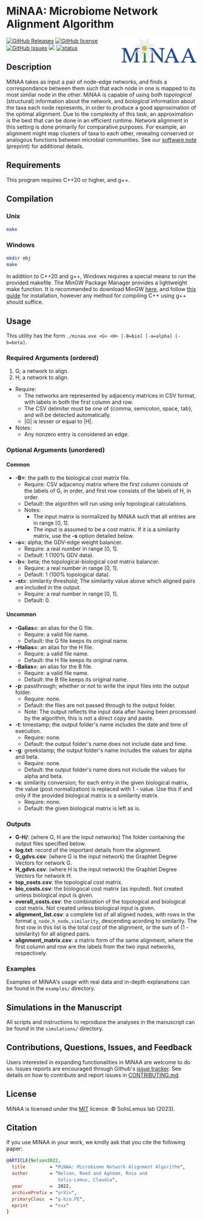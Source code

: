# MiNAA: Microbiome Network Alignment Algorithm

<img src="logo.png" style="width:40%;" align=right>

[![GitHub Releases](https://img.shields.io/github/v/release/solislemuslab/minaa?display_name=tag)](https://github.com/solislemuslab/minaa/releases) [![GitHub license](https://img.shields.io/github/license/solislemuslab/minaa)](https://github.com/solislemuslab/minaa/blob/main/LICENCE) [![GitHub Issues](https://img.shields.io/github/issues/solislemuslab/minaa)](https://github.com/solislemuslab/minaa/issues) ![ ](https://img.shields.io/github/languages/code-size/solislemuslab/minaa) [![status](https://joss.theoj.org/papers/b4d9f26021065b1759d50413f60aa9c3/status.svg)](https://joss.theoj.org/papers/b4d9f26021065b1759d50413f60aa9c3)

## Description

MiNAA takes as input a pair of node-edge networks, and finds a correspondance between them such that each node in one is mapped to its most similar node in the other. MiNAA is capable of using both *topological* (structural) information about the network, and *biological* information about the taxa each node represents, in order to produce a good approximation of the optimal alignment. Due to the complexity of this task, an approximation is the best that can be done in an efficient runtime. Network alignment in this setting is done primarily for comparative purposes. For example, an alignment might map clusters of taxa to each other, revealing conserved or analogous functions between microbial communities. See our [software note](https://arxiv.org/abs/2212.05880) (preprint) for additional details.

## Requirements

This program requires C++20 or higher, and g++.

## Compilation

### Unix

```bash
make
```

### Windows

```bash
mkdir obj
make
```

In addition to C++20 and g++, Windows requires a special means to run the provided makefile. The MinGW Package Manager provides a lightweight make function. It is recommended to download MinGW [here](https://sourceforge.net/projects/mingw/), and follow [this guide](https://linuxhint.com/run-makefile-windows/) for installation, however any method for compiling C++ using g++ should suffice.

## Usage

This utility has the form `./minaa.exe <G> <H> [-B=bio] [-a=alpha] [-b=beta]`.

### Required Arguments (ordered)

1. G; a network to align.
2. H; a network to align.

- Require:
  - The networks are represented by adjacency matrices in CSV format, with labels in both the first column and row.
  - The CSV delimiter must be one of {comma, semicolon, space, tab}, and will be detected automatically.
  - |G| is lesser or equal to |H|.
- Notes:
  - Any nonzero entry is considered an edge.

### Optional Arguments (unordered)

#### Common

- **-B=**: the path to the biological cost matrix file.
  - Require: CSV adjacency matrix where the first column consists of the labels of G, in order, and first row consists of the labels of H, in order.
  - Default: the algorithm will run using only topological calculations.
  - Notes:
    - The input matrix is normalized by MiNAA such that all entries are in range [0, 1].
    - The input is assumed to be a cost matrix. If it is a similarity matrix, use the **-s** option detailed below.
- **-a=**: alpha; the GDV-edge weight balancer.
  - Require: a real number in range [0, 1].
  - Default: 1 (100% GDV data).
- **-b=**: beta; the topological-biological cost matrix balancer.
  - Require: a real number in range [0, 1].
  - Default: 1 (100% topological data).
- **-st=**: similarity threshold; The similarity value above which aligned pairs are included in the output.
  - Require: a real number in range [0, 1].
  - Default: 0.

#### Uncommon

- **-Galias=**: an alias for the G file.
  - Require: a valid file name.
  - Default: the G file keeps its original name.
- **-Halias=**: an alias for the H file.
  - Require: a valid file name.
  - Default: the H file keeps its original name.
- **-Balias=**: an alias for the B file.
  - Require: a valid file name.
  - Default: the B file keeps its original name.
- **-p**: passthrough; whether or not to write the input files into the output folder.
  - Require: none.
  - Default: the files are not passed through to the output folder.
  - Note: The output reflects the input data after having been processed by the algorithm, this is not a direct copy and paste.
- **-t**: timestamp; the output folder's name includes the date and time of execution.
  - Require: none.
  - Default: the output folder's name does not include date and time.
- **-g**: greekstamp; the output folder's name includes the values for alpha and beta.
  - Require: none.
  - Default: the output folder's name does not include the values for alpha and beta.
- **-s**: similarity conversion; for each entry in the given biological matrix, the value (post normalization) is replaced with 1 - value. Use this if and only if the provided biological matrix is a similarity matrix.
  - Require: none.
  - Default: the given biological matrix is left as is.

### Outputs

- **G-H/**: (where G, H are the input networks) The folder containing the output files specified below.
- **log.txt**: record of the important details from the alignment.
- **G_gdvs.csv**: (where G is the input network) the Graphlet Degree Vectors for network G.
- **H_gdvs.csv**: (where H is the input network) the Graphlet Degree Vectors for network H.
- **top_costs.csv**: the topological cost matrix.
- **bio_costs.csv**: the biologocal cost matrix (as inputed). Not created unless biological input is given.
- **overall_costs.csv**: the combination of the topological and biological cost matrix. Not created unless biological input is given.
- **alignment_list.csv**: a complete list of all aligned nodes, with rows in the format `g_node,h_node,similarity`, descending acording to similarity. The first row in this list is the total *cost* of the alignment, or the sum of (1 - similarity) for all aligned pairs.
- **alignment_matrix.csv**: a matrix form of the same alignment, where the first column and row are the labels from the two input networks, respectively.

### Examples

Examples of MiNAA's usage with real data and in-depth explanations can be found in the `examples/` directory.

## Simulations in the Manuscript

All scripts and instructions to reproduce the analyses in the manuscript can be found in the `simulations/` directory.

## Contributions, Questions, Issues, and Feedback

Users interested in expanding functionalities in MiNAA are welcome to do so. Issues reports are encouraged through Github's [issue tracker](https://github.com/solislemuslab/minaa/issues). See details on how to contribute and report issues in [CONTRIBUTING.md](https://github.com/solislemuslab/minaa/blob/master/CONTRIBUTING.md).

## License

MiNAA is licensed under the [MIT](https://opensource.org/licenses/MIT) licence. &copy; SolisLemus lab (2023).

## Citation

If you use MiNAA in your work, we kindly ask that you cite the following paper:

```bibtex
@ARTICLE{Nelson2022,
  title         = "MiNAA: Microbiome Network Alignment Algorithm",
  author        = "Nelson, Reed and Aghdam, Rosa and
                   Solis-Lemus, Claudia",
  year          =  2022,
  archivePrefix = "arXiv",
  primaryClass  = "q-bio.PE",
  eprint        = "xxx"
}
```
